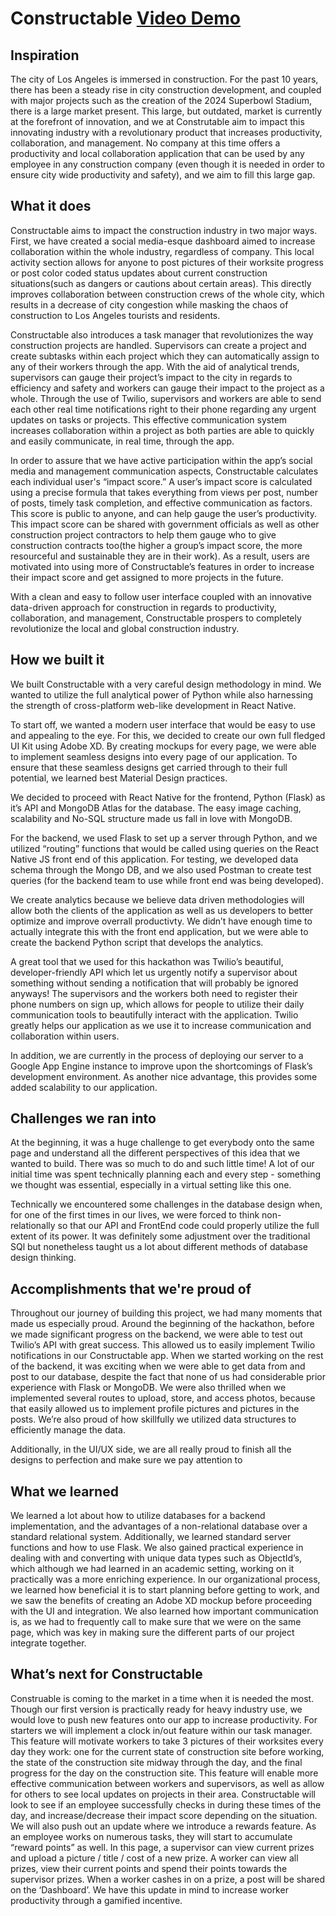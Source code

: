 # Constructable [Video Demo](https://youtu.be/HATRwRWDsO0)
## Inspiration
The city of Los Angeles is immersed in construction. For the past 10 years, there has been a steady rise in city construction development, and coupled with major projects such as the creation of the 2024 Superbowl Stadium, there is a large market present. This large, but outdated, market is currently at the forefront of innovation, and we at Construtable aim to impact this innovating industry with a revolutionary product that increases productivity, collaboration, and management. No company at this time offers a productivity and local collaboration application that can be used by any employee in any construction company (even though it is needed in order to ensure city wide productivity and safety), and we aim to fill this large gap. 


## What it does

Constructable aims to impact the construction industry in two major ways. First, we have created a social media-esque dashboard aimed to increase collaboration within the whole industry, regardless of company. This local activity section allows for anyone to post pictures of their worksite progress or post color coded status updates about current construction situations(such as dangers or cautions about certain areas). This directly improves collaboration between construction crews of the whole city, which results in a decrease of city congestion while masking the chaos of construction to Los Angeles tourists and residents.  

Constructable also introduces a task manager that revolutionizes the way construction projects are handled. Supervisors can create a project and create subtasks within each project which they can automatically assign to any of their workers through the app. With the aid of analytical trends, supervisors can gauge their project’s impact to the city in regards to efficiency and safety and workers can gauge their impact to the project as a whole. Through the use of Twilio, supervisors and workers are able to send each other real time notifications right to their phone regarding any urgent updates on tasks or projects. This effective communication system increases collaboration within a project as both parties are able to quickly and easily communicate, in real time, through the app. 

In order to assure that we have active participation within the app’s social media and management communication aspects, Constructable calculates each individual user's “impact score.” A user’s impact score is calculated using a precise formula that takes everything from views per post, number of posts, timely task completion, and effective communication as factors. This score is public to anyone, and can help gauge the user’s productivity. This impact score can be shared with government officials as well as other construction project contractors to help them gauge who to give construction contracts too(the higher a group’s impact score, the more resourceful and sustainable they are in their work). As a result, users are motivated into using more of Constructable’s features in order to increase their impact score and get assigned to more projects in the future.

With a clean and easy to follow user interface coupled with an innovative data-driven approach for construction in regards to productivity, collaboration, and management, Constructable prospers to completely revolutionize the local and global construction industry. 

 
## How we built it

We built Constructable with a very careful design methodology in mind. We wanted to utilize the full analytical power of Python while also harnessing the strength of cross-platform web-like development in React Native. 

To start off, we wanted a modern user interface that would be easy to use and appealing to the eye. For this, we decided to create our own full fledged UI Kit using Adobe XD. By creating mockups for every page, we were able to implement seamless designs into every page of our application.  To ensure that these seamless designs get carried through to their full potential, we learned best Material Design practices.

We decided to proceed with React Native for the frontend, Python (Flask) as it’s API and MongoDB Atlas for the database. The easy image caching, scalability and No-SQL structure made us fall in love with MongoDB.

For the backend, we used Flask to set up a server through Python, and we utilized “routing” functions that would be called using queries on the React Native JS front end of this application. For testing, we developed data schema through the Mongo DB, and we also used Postman to create test queries (for the backend team to use while front end was being developed).

We create analytics because we believe data  driven methodologies will allow both the clients of the application as well as us developers to better optimize and improve overrall productivty. We didn’t have enough time to actually integrate this with the front end application, but we were able to create the backend Python script that develops the analytics.

A great tool that we used for this hackathon was Twilio’s beautiful, developer-friendly API which let us urgently notify a supervisor about something without sending a notification that will probably be ignored anyways! The supervisors and the workers both need to register their phone numbers on sign up, which allows for people to utilize their daily communication tools to beautifully interact with the application. Twilio greatly helps our application as we use it to increase communication and collaboration within users.

In addition, we are currently in the process of deploying our server to a Google App Engine instance to improve upon the shortcomings of Flask’s development environment. As another nice advantage, this provides some added scalability to our application.


## Challenges we ran into

At the beginning, it was a huge challenge to get everybody onto the same page and understand all the different perspectives of this idea that we wanted to build. There was so much to do and such little time! A lot of our initial time was spent technically planning each and every step - something we thought was essential, especially in a virtual setting like this one. 

Technically we encountered some challenges in the database design when, for one of the first times in our lives, we were forced to think non-relationally so that our API and FrontEnd code could properly utilize the full extent of its power. It was definitely some adjustment over the traditional SQl but nonetheless taught us a lot about different methods of database design thinking.

## Accomplishments that we're proud of

Throughout our journey of building this project, we had many moments that made us especially proud. Around the beginning of the hackathon, before we made significant progress on the backend, we were able to test out Twilio’s API with great success. This allowed us to easily implement Twilio notifications in our Constructable app. When we started working on the rest of the backend, it was exciting when we were able to get data from and post to our database, despite the fact that none of us had considerable prior experience with Flask or MongoDB. We were also thrilled when we implemented several routes to upload, store, and access photos, because that easily allowed us to implement profile pictures and pictures in the posts.  We’re also proud of how skillfully we utilized data structures to efficiently manage the data.

Additionally, in the UI/UX side, we are all really proud to finish all the designs to perfection and make sure we pay attention to 


## What we learned

We learned a lot about how to utilize databases for a backend implementation, and the advantages of a non-relational database over a standard relational system. Additionally, we learned standard server functions and how to use Flask. We also gained practical experience in  dealing with and converting with unique data types such as ObjectId’s, which although we had learned in an academic setting, working on it practically was a more enriching experience. In our organizational process, we learned how beneficial it is to start planning before getting to work, and we saw the benefits of creating an Adobe XD mockup before proceeding with the UI and integration. We also learned how important communication is, as we had to frequently call to make sure that we were on the same page, which was key in making sure the different parts of our project integrate together.

## What’s next for Constructable

Construable is coming to the market in a time when it is needed the most. Though our first version is practically ready for heavy industry use, we would love to push new features onto our app to increase productivity. For starters we will implement a clock in/out feature within our task manager. This feature will motivate workers to take 3 pictures of their worksites every day they work: one for the current state of construction site before working, the state of the construction site midway through the day, and the final progress for the day on the construction site. This feature will enable more effective communication between workers and supervisors, as well as allow for others to see local updates on projects in their area. Constructable will look to see if an employee successfully checks in during these times of the day, and increase/decrease their impact score depending on the situation. We will also push out an update where we introduce a rewards feature. As an employee works on numerous tasks, they will start to accumulate “reward points” as well. In this page, a supervisor can view current prizes and upload a picture / title / cost of a new prize. A worker can view all prizes, view their current points and spend their points towards the supervisor prizes. When a worker cashes in on a prize, a post will be shared on the ‘Dashboard’. We have this update in mind to increase worker productivity through a gamified incentive.



